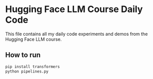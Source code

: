 # Hugging Face LLM Course Daily Code

This file contains all my daily code experiments and demos from the Hugging Face LLM course.

## How to run

```bash
pip install transformers
python pipelines.py
